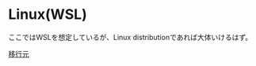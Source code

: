 # Linux(WSL)
ここではWSLを想定しているが、Linux distributionであれば大体いけるはず。

[移行元](https://github.com/shimajima-eiji/Chocolatey/tree/master/wsl)

